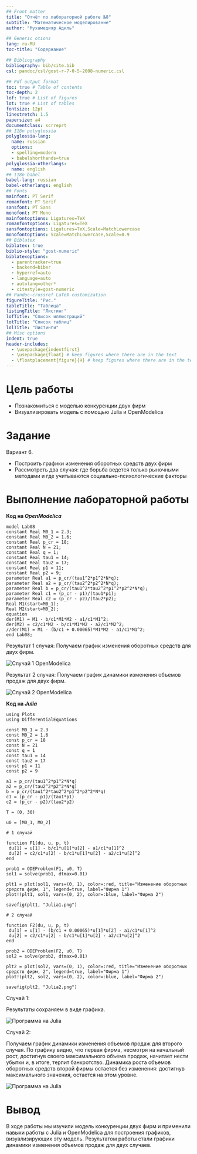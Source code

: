 ```yaml
---
## Front matter
title: "Отчёт по лабораторной работе №8"
subtitle: "Математическое моделирование"
author: "Мухамедияр Адиль"

## Generic otions
lang: ru-RU
toc-title: "Содержание"

## Bibliography
bibliography: bib/cite.bib
csl: pandoc/csl/gost-r-7-0-5-2008-numeric.csl

## Pdf output format
toc: true # Table of contents
toc-depth: 2
lof: true # List of figures
lot: true # List of tables
fontsize: 12pt
linestretch: 1.5
papersize: a4
documentclass: scrreprt
## I18n polyglossia
polyglossia-lang:
  name: russian
  options:
  - spelling=modern
  - babelshorthands=true
polyglossia-otherlangs:
  name: english
## I18n babel
babel-lang: russian
babel-otherlangs: english
## Fonts
mainfont: PT Serif
romanfont: PT Serif
sansfont: PT Sans
monofont: PT Mono
mainfontoptions: Ligatures=TeX
romanfontoptions: Ligatures=TeX
sansfontoptions: Ligatures=TeX,Scale=MatchLowercase
monofontoptions: Scale=MatchLowercase,Scale=0.9
## Biblatex
biblatex: true
biblio-style: "gost-numeric"
biblatexoptions:
  - parentracker=true
  - backend=biber
  - hyperref=auto
  - language=auto
  - autolang=other*
  - citestyle=gost-numeric
## Pandoc-crossref LaTeX customization
figureTitle: "Рис."
tableTitle: "Таблица"
listingTitle: "Листинг"
lofTitle: "Список иллюстраций"
lotTitle: "Список таблиц"
lolTitle: "Листинги"
## Misc options
indent: true
header-includes:
  - \usepackage{indentfirst}
  - \usepackage{float} # keep figures where there are in the text
  - \floatplacement{figure}{H} # keep figures where there are in the text
---
```


# Цель работы

- Познакомиться с моделью конкуренции двух фирм
- Визуализировать модель с помощью Julia и OpenModelica

# Задание

Вариант 6.

- Построить графики изменения оборотных средств двух фирм
- Рассмотреть два случая: где борьба ведется только рыночными методами и где учитываются социально-психологические факторы

# Выполнение лабораторной работы

**Код на *OpenModelica***

   ```
model Lab08
constant Real M0_1 = 2.3;
constant Real M0_2 = 1.6;
constant Real p_cr = 18;
constant Real N = 21;
constant Real q = 1;
constant Real tau1 = 14;
constant Real tau2 = 17;
constant Real p1 = 11;
constant Real p2 = 9;
parameter Real a1 = p_cr/(tau1^2*p1^2*N*q);
parameter Real a2 = p_cr/(tau2^2*p2^2*N*q);
parameter Real b = p_cr/(tau1^2*tau2^2*p1^2*p2^2*N*q);
parameter Real c1 = (p_cr - p1)/(tau1*p1);
parameter Real c2 = (p_cr - p2)/(tau2*p2);
Real M1(start=M0_1);
Real M2(start=M0_2);
equation
der(M1) = M1 - b/c1*M1*M2 - a1/c1*M1^2;
der(M2) = c2/c1*M2 - b/c1*M1*M2 - a2/c1*M2^2;
//der(M1) = M1 - (b/c1 + 0.00065)*M1*M2 - a1/c1*M1^2;
end Lab08;

   ```
  
Результат 1 случая: Получаем график изменения оборотных средств для двух фирм.

![Случай 1 OpenModelica](image/1.png)

Результат 2 случая: Получаем график динамики изменения объемов продаж для двух фирм.

![Случай 2 OpenModelica](image/2.png)



**Код на *Julia***

   ```
using Plots
using DifferentialEquations

const M0_1 = 2.3
const M0_2 = 1.6
const p_cr = 18
const N = 21
const q = 1
const tau1 = 14
const tau2 = 17
const p1 = 11
const p2 = 9

a1 = p_cr/(tau1^2*p1^2*N*q)
a2 = p_cr/(tau2^2*p2^2*N*q)
b = p_cr/(tau1^2*tau2^2*p1^2*p2^2*N*q)
c1 = (p_cr - p1)/(tau1*p1)
c2 = (p_cr - p2)/(tau2*p2)

T = (0, 30)

u0 = [M0_1, M0_2]

# 1 случай

function F1(du, u, p, t)
    du[1] = u[1] - b/c1*u[1]*u[2] - a1/c1*u[1]^2
    du[2] = c2/c1*u[2] - b/c1*u[1]*u[2] - a2/c1*u[2]^2
end

prob1 = ODEProblem(F1, u0, T)
sol1 = solve(prob1, dtmax=0.01)

plt1 = plot(sol1, vars=(0, 1), color=:red, title="Изменение оборотных средств фирм, 1", legend=true, label="Фирма 1")
plot!(plt1, sol1, vars=(0, 2), color=:blue, label="Фирма 2")

savefig(plt1, "Julia1.png")

# 2 случай

function F2(du, u, p, t)
    du[1] = u[1] - (b/c1 + 0.00065)*u[1]*u[2] - a1/c1*u[1]^2
    du[2] = c2/c1*u[2] - b/c1*u[1]*u[2] - a2/c1*u[2]^2
end

prob2 = ODEProblem(F2, u0, T)
sol2 = solve(prob2, dtmax=0.01)

plt2 = plot(sol2, vars=(0, 1), color=:red, title="Изменение оборотных средств фирм, 2", legend=true, label="Фирма 1")
plot!(plt2, sol2, vars=(0, 2), color=:blue, label="Фирма 2")

savefig(plt2, "Julia2.png")

   ```

Случай 1:

Результаты сохраняем в виде графика. 

![Программа на Julia](image/Julia1.png)

Случай 2: 

Получаем график динамики изменения объемов продаж для второго случая. По графику видно, что первая фирма, несмотря на начальный рост, достигнув своего максимального объема продаж, начитает нести убытки и, в итоге, терпит банкротство. 
Динамика роста объемов оборотных средств второй фирмы остается без изменения: достигнув максимального значения, остается на этом уровне.

![Программа на Julia](image/Julia2.png)

# Вывод

В ходе работы мы изучили модель конкуренции двух фирм и применили навыки работы с Julia и OpenModelica для построения графиков, визуализирующих эту модель. Результатом работы стали графики динамики изменения объемов продаж для двух случаев.